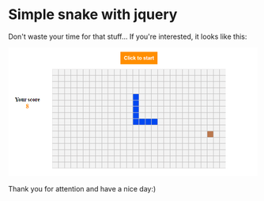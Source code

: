 # Simple snake with jquery
Don't waste your time for that stuff...  If you're interested, it looks like this:

![alt text](https://github.com/albusDalbador/snake/blob/working-version/src/img/snakeImage.png?raw=true)

Thank you for attention and have a nice day:)
